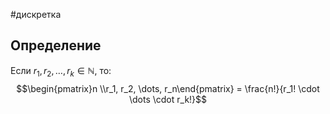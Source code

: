 #дискретка 
## Определение
Если $r_1, r_2, \dots, r_k \in \mathbb{N}$, то: $$\begin{pmatrix}n \\r_1, r_2, \dots, r_n\end{pmatrix} = \frac{n!}{r_1! \cdot \dots \cdot r_k!}$$